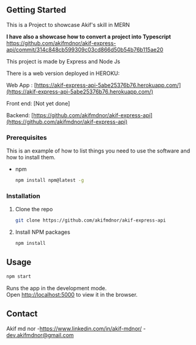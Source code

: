 
<!-- GETTING STARTED -->
## Getting Started

This is a Project to showcase Akif's skill in MERN

**I have also a showcase how to convert a project into Typescript**
https://github.com/akifmdnor/akif-express-api/commit/314c848cb599309c03cd866d50b54b76b115ae20

This project is made by Express and Node Js

There is a web version deployed in HEROKU:

Web App : [https://akif-express-api-5abe25376b76.herokuapp.com/](https://akif-express-api-5abe25376b76.herokuapp.com/)

Front end: [Not yet done]

Backend: [https://github.com/akifmdnor/akif-express-api](https://github.com/akifmdnor/akif-express-api)

### Prerequisites

This is an example of how to list things you need to use the software and how to install them.
* npm
  ```sh
  npm install npm@latest -g
  ```

### Installation

1. Clone the repo
   ```sh
   git clone https://github.com/akifmdnor/akif-express-api
   ```
2. Install NPM packages
   ```sh
   npm install
   ```



<!-- USAGE EXAMPLES -->
## Usage
   ```sh
   npm start
   ```


Runs the app in the development mode.\
Open [http://localhost:5000](http://localhost:5000) to view it in the browser.



<!-- CONTACT -->
## Contact

Akif md nor  -https://www.linkedin.com/in/akif-mdnor/  - dev.akifmdnor@gmail.com








